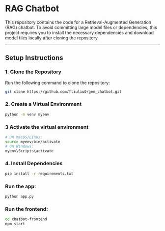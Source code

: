 # RAG Chatbot

This repository contains the code for a Retrieval-Augmented Generation (RAG) chatbot. To avoid committing large model files or dependencies, this project requires you to install the necessary dependencies and download model files locally after cloning the repository.

---

## **Setup Instructions**

### **1. Clone the Repository**
Run the following command to clone the repository:
```bash
git clone https://github.com/fliuliu0/gem_chatbot.git
```

### **2. Create a Virtual Environment**
```bash
python -m venv myenv
```

### **3 Activate the virtual environment**
```bash
# On macOS/Linux:
source myenv/bin/activate
# On Windows:
myenv\Scripts\activate
```

### **4. Install Dependencies**
```bash
pip install -r requirements.txt
```

### Run the app: 
```bash
python app.py
```
### Run the frontend:
```bash
cd chatbot-frontend
npm start
```




